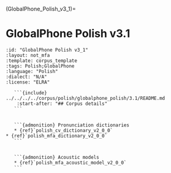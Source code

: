 
(GlobalPhone_Polish_v3_1)=
# GlobalPhone Polish v3.1

``````{corpus} GlobalPhone Polish v3.1
:id: "GlobalPhone Polish v3_1"
:layout: not_mfa
:template: corpus_template
:tags: Polish;GlobalPhone
:language: "Polish"
:dialect: "N/A"
:license: "ELRA"

   ```{include} ../../../../corpus/polish/globalphone_polish/3.1/README.md
    :start-after: "## Corpus details"
   ```


   ```{admonition} Pronunciation dictionaries
   * {ref}`polish_cv_dictionary_v2_0_0`
* {ref}`polish_mfa_dictionary_v2_0_0`
   ```


   ```{admonition} Acoustic models
   * {ref}`polish_mfa_acoustic_model_v2_0_0`
   ```
``````
